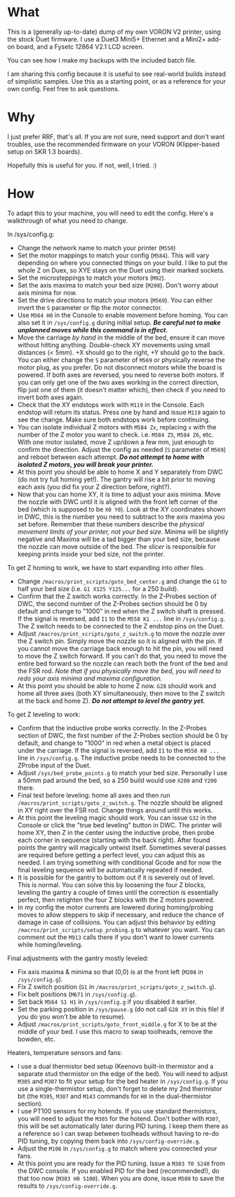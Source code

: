 # What

This is a (generally up-to-date) dump of my own VORON V2 printer, using the stock Duet firmware. I use a Duet3 Mini5+ Ethernet and a Mini2+ add-on board, and a Fysetc 12864 V2.1 LCD screen.

You can see how I make my backups with the included batch file.

I am sharing this config because it is useful to see real-world builds instead of simplistic samples. Use this as a starting point, or as a reference for your own config. Feel free to ask questions.

# Why

I just prefer RRF, that's all. If you are not sure, need support and don't want troubles, use the recommended firmware on your VORON (Klipper-based setup on SKR 1.3 boards).

Hopefully this is useful for you. If not, well, I tried. :)

# How

To adapt this to your machine, you will need to edit the config. Here's a walkthrough of what you need to change.

In /sys/config.g:
- Change the network name to match your printer (`M550`)
- Set the motor mappings to match your config (`M584`). This will vary depending on where you connected things on your build. I like to put the whole Z on Duex, so XYE stays on the Duet using their marked sockets.
- Set the microsteppings to match your motors (`M92`).
- Set the axis maxima to match your bed size (`M208`). Don't worry about axis minima for now.
- Set the drive directions to match your motors (`M569`). You can either invert the `S` parameter or flip the motor connector.
- Use `M564 H0` in the Console to enable movement before homing. You can also set it in `/sys/config.g` during initial setup. **_Be careful not to make unplanned moves while this command is in effect._**
- Move the carriage _by hand_ in the middle of the bed, ensure it can move without hitting anything. Double-check XY movements using small distances (< 5mm). +X should go to the right, +Y should go to the back. You can either change the `S` parameter of `M569` or physically reverse the motor plug, as you prefer. Do not disconnect motors while the board is powered. If both axes are reversed, you need to reverse both motors. If you can only get one of the two axes working in the correct direction, flip just one of them (it doesn't matter which), then check if you need to invert both axes again. 
- Check that the XY endstops work with `M119` in the Console. Each endstop will return its status. Press one by hand and issue `M119` again to see the change. Make sure both endstops work before continuing.
- You can isolate individual Z motors with `M584 Zx`, replacing `x` with the number of the Z motor you want to check. i.e. `M584 Z5`, `M584 Z6`, etc. With one motor isolated, move Z up/down a few mm, just enough to confirm the direction. Adjust the config as needed (`S` parameter of `M569`) and reboot between each attempt. **_Do not attempt to home with isolated Z motors, you will break your printer._**
- At this point you should be able to home X and Y separately from DWC (do not try full homing yet!). The gantry will rise a bit prior to moving each axis (you did fix your Z direction before, right?).
- Now that you can home XY, it is time to adjust your axis minima. Move the nozzle with DWC until it is aligned with the front left corner of the bed (which is supposed to be `X0 Y0`). Look at the XY coordinates shown in DWC, this is the number you need to subtract to the axis maxima you set before. Remember that these numbers describe the _physical movement limits of your printer, not your bed size_. Minima will be slightly negative and Maxima will be a tad bigger than your bed size, because the nozzle can move outside of the bed. The _slicer_ is responsible for keeping prints inside your bed size, not the printer.

To get Z homing to work, we have to start expanding into other files.
- Change `/macros/print_scripts/goto_bed_center.g` and change the `G1` to half your bed size (i.e. `G1 X125 Y125...` for a 250 build).
- Confirm that the Z switch works correctly. In the Z-Probes section of DWC, the second number of the Z-Probes section should be 0 by default and change to "1000" in red when the Z switch shaft is pressed. If the signal is reversed, add `I1` to the `M558 K1 ...` line in `/sys/config.g`. The Z switch needs to be connected to the Z endstop pins on the Duet.
- Adjust `/macros/print_scripts/goto_z_switch.g` to move the nozzle over the Z switch pin. Simply move the nozzle so it is aligned with the pin. If you cannot move the carriage back enough to hit the pin, you will need to move the Z switch forward. If you can't do that, you need to move the entire bed forward so the nozzle can reach both the front of the bed and the FSR rod. _Note that if you physically move the bed, you will need to redo your axis minima and maxima configuration._
- At this point you should be able to home Z now. `G28` should work and home all three axes (both XY simultaneously, then move to the Z switch at the back and home Z). **_Do not attempt to level the gantry yet._**

To get Z leveling to work:
- Confirm that the inductive probe works correctly. In the Z-Probes section of DWC, the first number of the Z-Probes section should be 0 by default, and change to "1000" in red when a metal object is placed under the carriage. If the signal is reversed, add `I1` to the `M558 K0 ...` line in `/sys/config.g`. The inductive probe needs to be connected to the ZProbe input of the Duet.
- Adjust `/sys/bed_probe_points.g` to match your bed size. Personally I use a 50mm pad around the bed, so a 250 build would use `X200` and `Y200` there.
- Final test before leveling: home all axes and then run `/macros/print_scripts/goto_z_switch.g`. The nozzle should be aligned in XY right over the FSR rod. Change things around until this works.
- At this point the leveling magic should work. You can issue `G32` in the Console or click the "true bed leveling" button in DWC. The printer will home XY, then Z in the center using the inductive probe, then probe each corner in sequence (starting with the back right). After found points the gantry will magically untwist itself. Sometimes several passes are required before getting a perfect level, you can adjust this as needed. I am trying something with conditional Gcode and for now the final leveling sequence will be automatically repeated if needed.
- It is possible for the gantry to bottom out if it is severely out of level. This is normal. You can solve this by loosening the four Z blocks, leveling the gantry a couple of times until the correction is essentially perfect, then retighten the four Z blocks with the Z motors powered.
- In my config the motor currents are lowered during homing/probing moves to allow steppers to skip if necessary, and reduce the chance of damage in case of collisions. You can adjust this behavior by editing `/macros/print_scripts/setup_probing.g` to whatever you want. You can comment out the `M913` calls there if you don't want to lower currents while homing/leveling.

Final adjustments with the gantry mostly leveled:
- Fix axis maxima & minima so that (0,0) is at the front left (`M208` in `/sys/config.g`).
- Fix Z switch position (`G1` in `/macros/print_scripts/goto_z_switch.g`).
- Fix belt positions (`M671` in `/sys/config.g`).
- Set back `M564 S1 H1` in `/sys/config.g` if you disabled it earlier.
- Set the parking position in `/sys/pause.g` (do not call `G28 XY` in this file! if you do you won't be able to resume).
- Adjust `/macros/print_scripts/goto_front_middle.g` for X to be at the middle of your bed. I use this macro to swap toolheads, remove the bowden, etc.

Heaters, temperature sensors and fans:
- I use a dual thermistor bed setup (Keenovo built-in thermistor and a separate stud thermistor on the edge of the bed). You will need to adjust `M305` and `M307` to fit your setup for the bed heater in `/sys/config.g`. If you use a single-thermistor setup, don't forget to delete my 2nd thermistor bit (the `M305`, `M307` and `M143` commands for `H0` in the dual-thermistor section).
- I use PT100 sensors for my hotends. If you use standard thermistors, you will need to adjust the `M305` for the hotend. Don't bother with `M307`, this will be set automatically later during PID tuning. I keep them there as a reference so I can swap between toolheads without having to re-do PID tuning, by copying them back into `/sys/config-override.g`.
- Adjust the `M106` in `/sys/config.g` to match where you connected your fans.
- At this point you are ready for the PID tuning. Issue a `M303 T0 S240` from the DWC console. If you enabled PID for the bed (recommended!), do that too now (`M303 H0 S100`). When you are done, issue `M500` to save the results to `/sys/config-override.g`.

